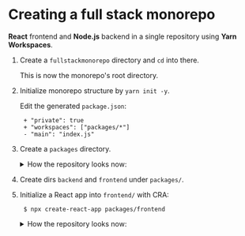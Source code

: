 # Creating a full stack monorepo

**React** frontend and **Node.js** backend in a single repository using **Yarn Workspaces**.

1.
    Create a `fullstackmonorepo` directory and `cd` into there.
    
    This is now the monorepo's root directory.
2.
    Initialize monorepo structure by `yarn init -y`.
    
    Edit the generated `package.json`:
        
        + "private": true
        + "workspaces": ["packages/*"]
        - "main": "index.js"
3.
    Create a `packages` directory.

    <details>
    <summary>How the repository looks now:</summary>

    ```
    fullstackmonorepo
    │   package.json
    │   
    └───packages
    ```
    </details>

4.
    Create dirs `backend` and `frontend` under `packages/`.

5.
    Initialize a React app into `frontend/` with CRA:
    
        $ npx create-react-app packages/frontend

    <details>
    <summary>How the repository looks now:</summary>

    ```
    fullstackmonorepo
    │   package.json
    │   yarn.lock
    │   
    ├───node_modules
    │       ...                 # modules are here in root dir
    │
    └───packages
        │
        ├───backend
        │       ...             # empty dir for now
        │
        └───frontend
            │   .gitignore
            │   package.json
            │   README.md
            │   yarn.lock
            │   
            ├───node_modules
            │   │               # modules are not here, but in root dir
            │   └───.bin
            │           react-scripts
            │           react-scripts.cmd
            │           
            ├───public
            │       ...
            │       
            └───src
                    ...
    ```
    </details>